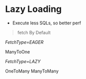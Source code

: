 # Lazy Loading

- Execute less SQLs, so better perf

> fetch By Default

*FetchType=EAGER*

ManyToOne

*FetchType=LAZY*

OneToMany
ManyToMany
